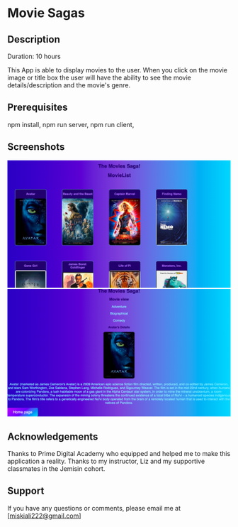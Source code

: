 # Movie Sagas



## Description
Duration: 10 hours

This App is able to display movies to the user. When you click on the movie image or title box the user will have the ability to see the movie details/description and the movie's genre.

## Prerequisites

 npm install,
 npm run server, 
 npm run client,

 ## Screenshots

![image description](Screenshot.png/screenshots.png)
![image description](Screenshot.png/screenshots2.png)

## Acknowledgements
Thanks to Prime Digital Academy who equipped and helped me to make this application a reality. Thanks to my instructor, Liz and my supportive classmates in the Jemisin cohort.

## Support
If you have any questions or comments, please email me at [miskiali222@gmail.com]

